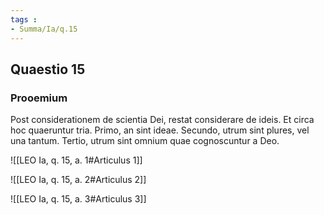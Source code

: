 ```yaml
---
tags : 
- Summa/Ia/q.15
---
```


## Quaestio 15

### Prooemium

Post considerationem de scientia Dei, restat considerare de ideis. Et circa hoc quaeruntur tria. Primo, an sint ideae. Secundo, utrum sint plures, vel una tantum. Tertio, utrum sint omnium quae cognoscuntur a Deo.

![[LEO Ia, q. 15, a. 1#Articulus 1]]

![[LEO Ia, q. 15, a. 2#Articulus 2]]

![[LEO Ia, q. 15, a. 3#Articulus 3]]

